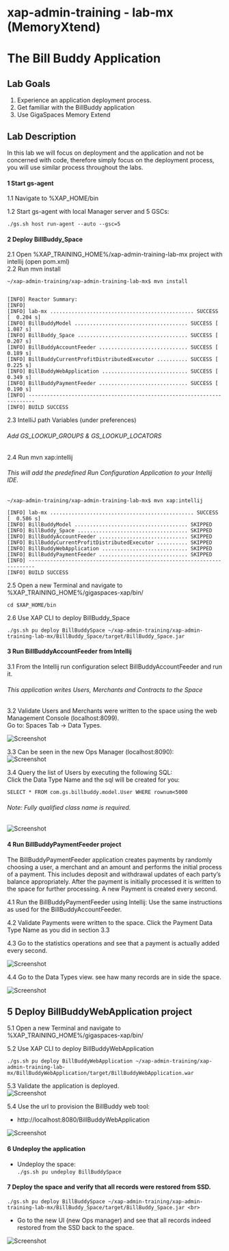 # xap-admin-training - lab-mx (MemoryXtend)

# The Bill Buddy Application

## Lab Goals

1. Experience an application deployment process. <br />
2. Get familiar with the BillBuddy application <br />
3. Use GigaSpaces Memory Extend 

## Lab Description
In this lab we will focus on deployment and the application and not be concerned with code, therefore simply focus on the deployment process, you will use similar process throughout the labs.

#### 1	Start gs-agent

1.1 Navigate to %XAP_HOME/bin <br />
        
1.2 Start gs-agent with local Manager server and 5 GSCs:

    ./gs.sh host run-agent --auto --gsc=5
    
    
#### 2	Deploy BillBuddy_Space
    
2.1 Open %XAP_TRAINING_HOME%/xap-admin-training-lab-mx project with intellij (open pom.xml) <br />
2.2 Run mvn install <br />

    ~/xap-admin-training/xap-admin-training-lab-mx$ mvn install
    
    
    [INFO] Reactor Summary:
    [INFO] 
    [INFO] lab-mx ............................................... SUCCESS [  0.204 s]
    [INFO] BillBuddyModel ..................................... SUCCESS [  1.087 s]
    [INFO] BillBuddy_Space .................................... SUCCESS [  0.207 s]
    [INFO] BillBuddyAccountFeeder ............................. SUCCESS [  0.189 s]
    [INFO] BillBuddyCurrentProfitDistributedExecutor .......... SUCCESS [  0.225 s]
    [INFO] BillBuddyWebApplication ............................ SUCCESS [  0.349 s]
    [INFO] BillBuddyPaymentFeeder ............................. SUCCESS [  0.190 s]
    [INFO] ------------------------------------------------------------------------
    [INFO] BUILD SUCCESS

2.3 IntelliJ path Variables (under preferences)

###### Add GS_LOOKUP_GROUPS & GS_LOOKUP_LOCATORS

2.4 Run mvn xap:intellij

###### This will add the predefined Run Configuration Application to your Intellij IDE.

    ~/xap-admin-training/xap-admin-training-lab-mx$ mvn xap:intellij
    
    [INFO] lab-mx ............................................... SUCCESS [  0.586 s]
    [INFO] BillBuddyModel ..................................... SKIPPED
    [INFO] BillBuddy_Space .................................... SKIPPED
    [INFO] BillBuddyAccountFeeder ............................. SKIPPED
    [INFO] BillBuddyCurrentProfitDistributedExecutor .......... SKIPPED
    [INFO] BillBuddyWebApplication ............................ SKIPPED
    [INFO] BillBuddyPaymentFeeder ............................. SKIPPED
    [INFO] ------------------------------------------------------------------------
    [INFO] BUILD SUCCESS

2.5 Open a new Terminal and navigate to %XAP_TRAINING_HOME%/gigaspaces-xap/bin/ <br />

    cd $XAP_HOME/bin
           
2.6 Use XAP CLI to deploy BillBuddy_Space
 
    ./gs.sh pu deploy BillBuddySpace ~/xap-admin-training/xap-admin-training-lab-mx/BillBuddy_Space/target/BillBuddy_Space.jar 

#### 3	Run BillBuddyAccountFeeder from Intellij

3.1 From the Intellij run configuration select BillBuddyAccountFeeder and run it.

###### This application writes Users, Merchants and Contracts to the Space
 
3.2 Validate Users and Merchants were written to the space using the web Management Console (localhost:8099). <br />
 Go to: Spaces Tab -> Data Types. <br />
 
![Screenshot](./Pictures/Picture1.png)

3.3 Can be seen in the new Ops Manager (localhost:8090):<br>
![Screenshot](./Pictures/Picture6.png)

3.4 Query the list of Users by executing the following SQL: <br />
Click the Data Type Name and the sql will be created for you: <br />

    SELECT * FROM com.gs.billbuddy.model.User WHERE rownum<5000
    
###### Note: Fully qualified class name is required.

![Screenshot](./Pictures/Picture2.png)

#### 4	Run BillBuddyPaymentFeeder project
The BillBuddyPaymentFeeder application creates payments by randomly choosing a user, 
a merchant and an amount and performs the initial process of a payment. 
This includes deposit and withdrawal updates of each party’s balance appropriately. 
After the payment is initially processed it is written to the space for further processing. 
A new Payment is created every second.
 
4.1 Run the BillBuddyPaymentFeeder using Intellij: 
Use the same instructions as used for the BillBuddyAccountFeeder.

4.2 Validate Payments were written to the space. 
Click the Payment Data Type Name as you did in section 3.3
 
4.3 Go to the statistics operations and see that a payment is actually added every second.

![Screenshot](./Pictures/Picture3.png)

4.4 Go to the Data Types view. see haw many records are in side the space.<br>

![Screenshot](./Pictures/Picture4.png)

## 5 Deploy BillBuddyWebApplication project

5.1 Open a new Terminal and navigate to %XAP_TRAINING_HOME%/gigaspaces-xap/bin/

5.2 Use XAP CLI to deploy BillBuddyWebApplication
 
    ./gs.sh pu deploy BillBuddyWebApplication ~/xap-admin-training/xap-admin-training-lab-mx/BillBuddyWebApplication/target/BillBuddyWebApplication.war

5.3 Validate the application is deployed. <br>
![Screenshot](./Pictures/Picture7.png)<br>

5.4 Use the url to provision the BillBuddy web tool: <br>
* http://localhost:8080/BillBuddyWebApplication <br>

![Screenshot](./Pictures/Picture8.png)<br>

#### 6 Undeploy the application 

* Undeploy the space:<br>
   `./gs.sh pu undeploy BillBuddySpace`
   
#### 7 Deploy the space and verify that all records were restored from SSD.
    ./gs.sh pu deploy BillBuddySpace ~/xap-admin-training/xap-admin-training-lab-mx/BillBuddy_Space/target/BillBuddy_Space.jar <br> 
* Go to the new UI (new Ops manager) and see that all records indeed restored from the SSD back to the space.<br>

![Screenshot](./Pictures/Picture5.png)